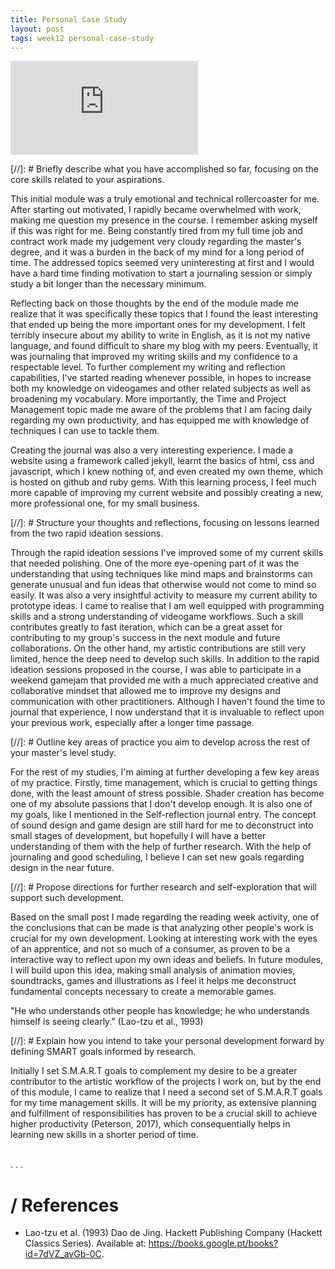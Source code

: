 ```yaml
---
title: Personal Case Study
layout: post
tags: week12 personal-case-study
---
```


<iframe class="images100" src="https://www.youtube.com/embed/QPkuR1W7kug?controls=0" title="YouTube video player" frameborder="0" allow="accelerometer; autoplay; clipboard-write; encrypted-media; gyroscope; picture-in-picture" allowfullscreen></iframe>
<br />

[//]: # Briefly describe what you have accomplished so far, focusing on the core skills related to your aspirations.

This initial module was a truly emotional and technical rollercoaster for me. After starting out motivated, I rapidly became overwhelmed with work, making me question my presence in the course. I remember asking myself if this was right for me. Being constantly tired from my full time job and contract work made my judgement very cloudy regarding the master's degree, and it was a burden in the back of my mind for a long period of time. The addressed topics seemed very uninteresting at first and I would have a hard time finding motivation to start a journaling session or simply study a bit longer than the necessary minimum. 

Reflecting back on those thoughts by the end of the module made me realize that it was specifically these topics that I found the least interesting that ended up being the more important ones for my development. I felt terribly insecure about my ability to write in English, as it is not my native language, and found difficult to share my blog with my peers. Eventually, it was journaling that improved my writing skills and my confidence to a respectable level. To further complement my writing and reflection capabilities, I've started reading whenever possible, in hopes to increase both my knowledge on videogames and other related subjects as well as broadening my vocabulary. More importantly, the Time and Project Management topic made me aware of the problems that I am facing daily regarding my own productivity, and has equipped me with knowledge of techniques I can use to tackle them.

Creating the journal was also a very interesting experience. I made a website using a framework called jekyll, learnt the basics of html, css and javascript, which I knew nothing of, and even created my own theme, which is hosted on github and ruby gems. With this learning process, I feel much more capable of improving my current website and possibly creating a new, more professional one, for my small business.

[//]: # Structure your thoughts and reflections, focusing on lessons learned from the two rapid ideation sessions.

Through the rapid ideation sessions I've improved some of my current skills that needed polishing. One of the more eye-opening part of it was the understanding that using techniques like mind maps and brainstorms can generate unusual and fun ideas that otherwise would not come to mind so easily. It was also a very insightful activity to measure my current ability to prototype ideas. I came to realise that I am well equipped with programming skills and a strong understanding of videogame workflows. Such a skill contributes greatly to fast iteration, which can be a great asset for contributing to my group's success in the next module and future collaborations. On the other hand, my artistic contributions are still very limited, hence the deep need to develop such skills. In addition to the rapid ideation sessions proposed in the course, I was able to participate in a weekend gamejam that provided me with a much appreciated creative and collaborative mindset that allowed me to improve my designs and communication with other practitioners. Although I haven't found the time to journal that experience, I now understand that it is invaluable to reflect upon your previous work, especially after a longer time passage.

[//]: # Outline key areas of practice you aim to develop across the rest of your master's level study.

For the rest of my studies, I'm aiming at further developing a few key areas of my practice. Firstly, time management, which is crucial to getting things done, with the least amount of stress possible. Shader creation has become one of my absolute passions that I don't develop enough. It is also one of my goals, like I mentioned in the Self-reflection journal entry. The concept of sound design and game design are still hard for me to deconstruct into small stages of development, but hopefully I will have a better understanding of them with the help of further research. With the help of journaling and good scheduling, I believe I can set new goals regarding design in the near future.

[//]: # Propose directions for further research and self-exploration that will support such development.

Based on the small post I made regarding the reading week activity, one of the conclusions that can be made is that analyzing other people's work is crucial for my own development. Looking at interesting work with the eyes of an apprentice, and not so much of a consumer, as proven to be a interactive way to reflect upon my own ideas and beliefs.
In future modules, I will build upon this idea, making small analysis of animation movies, soundtracks, games and illustrations as I feel it helps me deconstruct fundamental concepts necessary to create a memorable games.

"He who understands other people has knowledge; he who understands himself is seeing clearly." (Lao-tzu et al., 1993)

[//]: # Explain how you intend to take your personal development forward by defining SMART goals informed by research.

Initially I set S.M.A.R.T goals to complement my desire to be a greater contributor to the artistic workflow of the projects I work on, but by the end of this module, I came to realize that I need a second set of S.M.A.R.T goals for my time management skills. It will be my priority, as extensive planning and fulfillment of responsibilities has proven to be a crucial skill to achieve higher productivity (Peterson, 2017), which consequentially helps in learning new skills in a shorter period of time.

<br />
<label class="imgLabel">.</label>
<label class="imgLabel">.</label>
<label class="imgLabel">.</label>

# / References

* Lao-tzu et al. (1993) Dao de Jing. Hackett Publishing Company (Hackett Classics Series). Available at: https://books.google.pt/books?id=7dVZ_avGb-0C.
